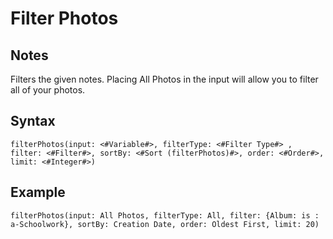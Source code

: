 # Filter Photos
## Notes
Filters the given notes. Placing All Photos in the input will allow you to filter all of your photos.
## Syntax
```
filterPhotos(input: <#Variable#>, filterType: <#Filter Type#> , filter: <#Filter#>, sortBy: <#Sort (filterPhotos)#>, order: <#Order#>, limit: <#Integer#>)
```
## Example
```
filterPhotos(input: All Photos, filterType: All, filter: {Album: is : a-Schoolwork}, sortBy: Creation Date, order: Oldest First, limit: 20)
```